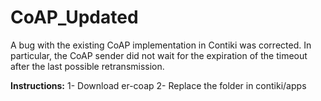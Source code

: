 # CoAP_Updated
 A bug with the existing CoAP implementation in Contiki was corrected. In particular, the CoAP sender did not wait for the expiration of the timeout after the last possible retransmission. 

**Instructions:**
1- Download er-coap
2- Replace the folder in contiki/apps
